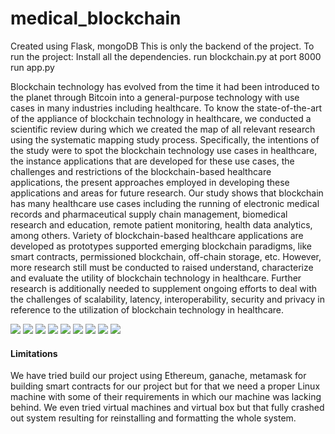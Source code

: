 # medical_blockchain
Created using Flask, mongoDB
This is only the backend of the project.
To run the project:
  Install all the dependencies.
  run blockchain.py at port 8000
  run app.py
  
<p>
Blockchain technology has evolved from the time it had been introduced to the planet
through Bitcoin into a general-purpose technology with use cases in many industries including
healthcare. To know the state-of-the-art of the appliance of blockchain technology in healthcare,
we conducted a scientific review during which we created the map of all relevant research using
the systematic mapping study process. Specifically, the intentions of the study were to spot the
blockchain technology use cases in healthcare, the instance applications that are developed for
these use cases, the challenges and restrictions of the blockchain-based healthcare applications,
the present approaches employed in developing these applications and areas for future research.
Our study shows that blockchain has many healthcare use cases including the running of
electronic medical records and pharmaceutical supply chain management, biomedical research
and education, remote patient monitoring, health data analytics, among others. Variety of
blockchain-based healthcare applications are developed as prototypes supported emerging
blockchain paradigms, like smart contracts, permissioned blockchain, off-chain storage, etc.
However, more research still must be conducted to raised understand, characterize and evaluate
the utility of blockchain technology in healthcare. Further research is additionally needed to
supplement ongoing efforts to deal with the challenges of scalability, latency, interoperability,
security and privacy in reference to the utilization of blockchain technology in healthcare.
</p>

<img src='![image](https://user-images.githubusercontent.com/22398921/156562190-597b3aa7-1be1-40cf-92a4-22cc4d896e2f.png)
'/>
<img src='![image](https://user-images.githubusercontent.com/22398921/156562224-49b01882-07fe-4c9f-98cd-2d7b91478110.png)
'/>
<img src='![image](https://user-images.githubusercontent.com/22398921/156562260-5fb054c7-3da5-4c55-b51a-7bd60558cd15.png)
'/>
<img src='![image](https://user-images.githubusercontent.com/22398921/156562354-3aeccd8a-fa4f-4c76-b2ae-684d961bf008.png)
'/>
<img src='![image](https://user-images.githubusercontent.com/22398921/156562373-bfc24bbd-b771-4cff-9d00-a901fccb5d2b.png)
'/>
<img src='![image](https://user-images.githubusercontent.com/22398921/156562466-8c5002ef-82ab-4a5a-b078-5ea6fd8391b7.png)
'/>
<img src='![image](https://user-images.githubusercontent.com/22398921/156562488-31c4414a-eea5-4516-89a8-2f1225843eaf.png)
'/>
<img src='![image](https://user-images.githubusercontent.com/22398921/156562514-3da9e1df-0e90-4c08-be8f-b125e3cea590.png)
'/>
<img src='![image](https://user-images.githubusercontent.com/22398921/156562530-86eab7f4-b8bb-4cb0-8ad1-ebdd0c5c5a80.png)
'/>

<h4>Limitations </h4>
<p>
We have tried build our project using Ethereum, ganache, metamask for building smart
contracts for our project but for that we need a proper Linux machine with some of their
requirements in which our machine was lacking behind. We even tried virtual machines and
virtual box but that fully crashed out system resulting for reinstalling and formatting the whole
system.
</p>
